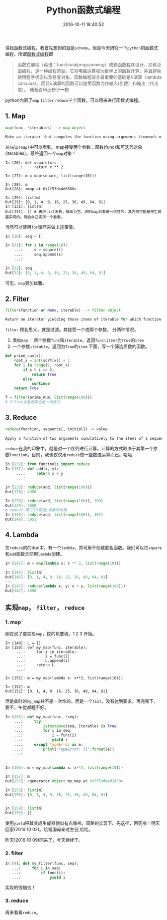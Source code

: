 ﻿---
title: Python函数式编程
date: 2016-10-11 18:40:52
tags: Python
---
讲起函数式编程，我首先想到的就是`scheme`。但是今天研究一下`python`的函数式编程。所谓[函数式编程](https://zh.wikipedia.org/wiki/%E5%87%BD%E6%95%B8%E7%A8%8B%E5%BC%8F%E8%AA%9E%E8%A8%80)即
>函数式编程（英语：functionalprogramming）或称函数程序设计，又称泛函编程，是一种编程范型，它将电脑运算视为数学上的函数计算，并且避免使用程序状态以及易变对象。函数编程语言最重要的基础是λ演算（lambda calculus）。而且λ演算的函数可以接受函数当作输入(引数）和输出（传出值）。
~~维基百科上抄了一把~~

python内置了`map` `filter` `reduce`三个函数。可以用来进行函数式编程。

## 1. Map
```python
map(func, *iterables) --> map object

Make an iterator that computes the function using arguments fromeach of the iterables.  Stops when the shortest iterable is exhausted.
```
从`help(map)`中可以看到。map接受两个参数：函数(func)和可迭代对象(iterables)。最终返回一个`map`对象！
```
In [26]: def square(x):
    ...:     return x ** 2

In [27]: m = map(square, list(range(10)))

In [28]: m
Out[28]: <map at 0x7f53de4d0588>

In [29]: list(m)
Out[29]: [0, 1, 4, 9, 16, 25, 36, 49, 64, 81]
In [131]: list(m)
Out[131]: [] # 再次list发现，输出为空。说明map对象是一次性的，其内部可能是用生成器实现的。待会自己实现一个看看。

```
当然可以使用`for`循环来做上述事情。
```python
In [30]: seq = []

In [31]: for i in range(10):
    ...:     s = square(i)
    ...:     seq.append(s)
    ...:     

In [32]: seq
Out[32]: [0, 1, 4, 9, 16, 25, 36, 49, 64, 81]
```
可见，`map`更加优雅。
## 2. Filter
```python
filter(function or None, iterable) --> filter object

Return an iterator yielding those items of iterable for which function(item)is true. If function is None, return the items that are true.

```
`filter` 顾名思义，就是过滤。其接受一个或两个参数。
分两种情况。

1. 类似`map`： 两个参数`func`和`iterable`。返回`func(item)`为`True`的`item`
2.  一个参数`iterable`。返回为`True`的`item`
下面，写一个筛选质数的函数。
```python
def prime_num(x):
    root_x = int(sqrt(x)) + 1
    for i in range(2, root_x):
        if x % i == 0:
            return True
        else:
            continue
    return True

f = filter(prime_num, list(range(100)))
# filter对象其实也是一次性的
```

## 3. Reduce
```python
reduce(function, sequence[, initial]) -> value
    
Apply a function of two arguments cumulatively to the items of a sequence,from left to right, so as to reduce the sequence to a single value.For example, reduce(lambda x, y: x+y, [1, 2, 3, 4, 5]) calculates((((1+2)+3)+4)+5).  If initial is present, it is placed before the items of the sequence in the calculation, and serves as a default when the sequence is empty.
```
`reduce`在我的印象中，就是对一个序列进行计算，计算的方式取决于其第一个参数`function`。目前，我也仅仅用`reduce`做一些数值运算而已。哈哈
```python
In [132]: from functools import reduce
In [137]: def add(x, y):
     ...:     return x + y
     ...: 

In [138]: reduce(add, list(range(100)))
Out[138]: 4950

In [139]: reduce(add, list(range(100)), 100)
Out[139]: 5050
# reduce 第三个(可选)参数的作用
In [140]: reduce(add, list(range(100)), 101)
Out[140]: 5051
```

## 4. Lambda

在`reduce`的的doc中，有一个`lambda`，其可用于创建匿名函数。我们可以把`square`和`add`函数全部用`lambda`创建。
```python
In [145]: m = map(lambda x: x ** 2, list(range(10)))

In [146]: list(m)
Out[146]: [0, 1, 4, 9, 16, 25, 36, 49, 64, 81]
---
In [147]: reduce(lambda x, y: x + y, list(range(100)))
Out[147]: 4950

```

## 实现`map`， `filter`， `reduce`
### 1. map
刚在说了要实现`map`，挖的坑要填。1 2 3 开始。
```
In [149]: L = []
In [150]: def my_map(func, iterable):
     ...:     for i in iterable:
     ...:         i = func(i)
     ...:         L.append(i)
     ...:     return L
     ...: 

In [151]: m = my_map(lambda x: x**2, list(range(10)))

In [152]: m
Out[152]: [0, 1, 4, 9, 16, 25, 36, 49, 64, 81]
```
但是此时的`my_map`并不是一次性的。而是一个`list`，没有达到要求。再完善下，要不，午觉都睡不好。
```python
In [155]: def my_map(func, *seq):
    ...:     try:
    ...:         isinstance(seq, Iterable) is True
    ...:         for i in seq:
    ...:             i = func(i)
    ...:             yield i
    ...:     except TypeError as e:
    ...:         print('TypeError: {}'.format(e))
    ...:         

     
In [156]: m = my_map(lambda x: x**2, list(range(10)))

In [157]: m
Out[157]: <generator object my_map at 0x7f53de4d2d58>

In [158]: list(m)
Out[158]: [0, 1, 4, 9, 16, 25, 36, 49, 64, 81]


In [159]: list(m)
Out[159]: []
```
使用`yield`把其变成生成器貌似有点像啦。简略的实现下。先这样，困死啦！明天回家(2016 10 02)。给祖国母亲过生日,哈哈。

昨天(2016 10 09)回来了，今天继续干。

### 2. filter
```python
In [9]: def my_filter(func, seq):
   ...:     for i in seq:
   ...:         if func(i):
   ...:             yield i

```
实现的很拙劣！

### 3. reduce
再来看看`reduce`。
```python

```
